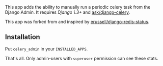 This app adds the ability to manually run a periodic celery task from the Django Admin.  It requires *Django 1.3+* and
[ask/django-celery](http://github.com/ask/django-celery).

This app was forked from and inspired by [erussell/django-redis-status](http://github.com/erussell/django-redis-status).


Installation
---------

Put ``celery_admin`` in your ``INSTALLED_APPS``.

That's all. Only admin-users with ``superuser`` permission can see these stats.
